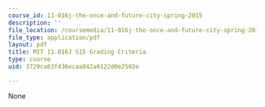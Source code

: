 ```yaml
---
course_id: 11-016j-the-once-and-future-city-spring-2015
description: ''
file_location: /coursemedia/11-016j-the-once-and-future-city-spring-2015/3729ca63f436ecaa842a0122d0e2502e_MIT11_016JS15_Grading.pdf
file_type: application/pdf
layout: pdf
title: MIT 11.016J S15 Grading Criteria
type: course
uid: 3729ca63f436ecaa842a0122d0e2502e

---
```

None
